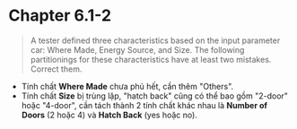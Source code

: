 # Chapter 6.1-2

> A tester defined three characteristics based on the input parameter car: Where Made, Energy Source, and Size. The following partitionings for these characteristics have at least two mistakes. Correct them.

+ Tính chất **Where Made** chưa phủ hết, cần thêm "Others".
+ Tính chất **Size** bị trùng lặp, "hatch back" cũng có thể bao gồm "2-door" hoặc "4-door", cần tách thành 2 tính chất khác nhau là **Number of Doors** (2 hoặc 4) và **Hatch Back** (yes hoặc no).
